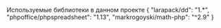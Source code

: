 Используемые библиотеки в данном проекте {
  "larapack/dd": "1.*",
  "phpoffice/phpspreadsheet": "1.13",
  "markrogoyski/math-php": "^2.9"
}

